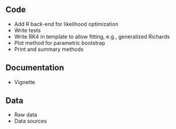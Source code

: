 ## Code
* Add R back-end for likelihood optimization
* Write tests
* Write RK4 in template to allow fitting, e.g., generalized Richards
* Plot method for parametric bootstrap
* Print and summary methods

## Documentation
* Vignette

## Data
* Raw data
* Data sources
